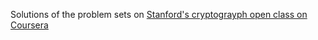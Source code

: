 Solutions of the problem sets on [Stanford's cryptograyph open class on Coursera](https://www.coursera.org/learn/crypto/home/welcome)
